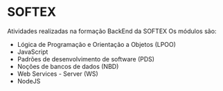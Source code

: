 # SOFTEX
Atividades realizadas na formação BackEnd da SOFTEX
Os módulos são:
- Lógica de Programação e Orientação a Objetos (LPOO)
- JavaScript
- Padrões de desenvolvimento de software (PDS)
- Noções de bancos de dados (NBD)
- Web Services - Server (WS)
- NodeJS 
